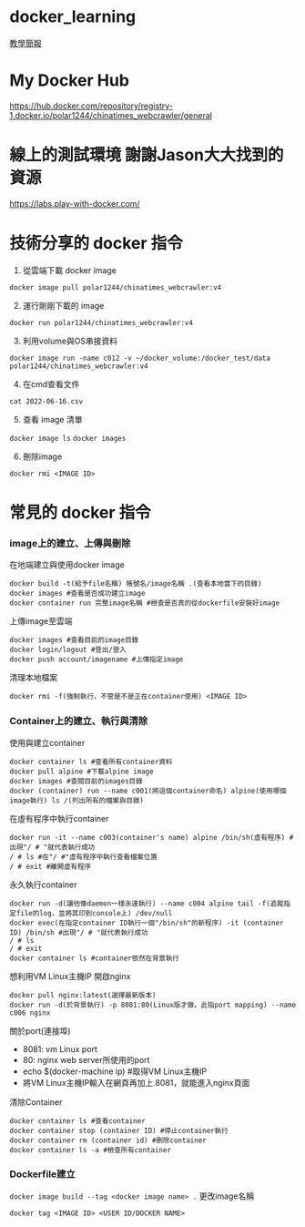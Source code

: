 # docker_learning
[教學簡報](https://www.canva.com/design/DAFDEWeuvlg/omFE2zdIRsJC5Oq8keFXVw/view?utm_content=DAFDEWeuvlg&utm_campaign=designshare&utm_medium=link&utm_source=publishsharelink)

# My Docker Hub

https://hub.docker.com/repository/registry-1.docker.io/polar1244/chinatimes_webcrawler/general

# 線上的測試環境 謝謝Jason大大找到的資源

https://labs.play-with-docker.com/


# 技術分享的 docker 指令
1. 從雲端下載 docker image

`docker image pull polar1244/chinatimes_webcrawler:v4`

2. 運行剛剛下載的 image

`docker run polar1244/chinatimes_webcrawler:v4`

3. 利用volume與OS串接資料

`docker image run -name c012 -v ~/docker_volume:/docker_test/data polar1244/chinatimes_webcrawler:v4`

4. 在cmd查看文件

`cat 2022-06-16.csv`

5. 查看 image 清單

`docker image ls`
`docker images`

6. 刪除image

`docker rmi <IMAGE ID>` 


# 常見的 docker 指令
### image上的建立、上傳與刪除

在地端建立與使用docker image
```
docker build -t(給予file名稱) 帳號名/image名稱 .(查看本地當下的目錄)
docker images #查看是否成功建立image
docker container run 完整image名稱 #檢查是否真的從dockerfile安裝好image
```
上傳image至雲端
```
docker images #查看目前的image目錄
docker login/logout #登出/登入
docker push account/imagename #上傳指定image
```
清理本地檔案
```
docker rmi -f(強制執行，不管是不是正在container使用) <IMAGE ID>
```


### Container上的建立、執行與清除

使用與建立container
```
docker container ls #查看所有container資料
docker pull alpine #下載alpine image
docker images #查閱目前的images目錄
docker (container) run --name c001(將這個container命名) alpine(使用哪個image執行) ls /(列出所有的檔案與目錄)
```
在虛有程序中執行container
```
docker run -it --name c003(container's name) alpine /bin/sh(虛有程序) #出現"/ # "就代表執行成功
/ # ls #在"/ #"虛有程序中執行查看檔案位置
/ # exit #離開虛有程序
```
永久執行container
```
docker run -d(讓他像daemon一樣永遠執行) --name c004 alpine tail -f(追蹤指定file的log，並將其印到console上) /dev/null
docker exec(在指定container ID執行一個"/bin/sh"的新程序) -it (container ID) /bin/sh #出現"/ # "就代表執行成功
/ # ls
/ # exit
docker container ls #container依然在背景執行
```
想利用VM Linux主機IP 開啟nginx
```
docker pull nginx:latest(選擇最新版本)
docker run -d(於背景執行) -p 8081:80(Linux版才做。此指port mapping) --name c006 nginx
```
關於port(連接埠)
- 8081: vm Linux port
- 80:  nginx web server所使用的port
- echo $(docker-machine ip) #取得VM Linux主機IP
- 將VM Linux主機IP輸入在網頁再加上.8081，就能進入nginx頁面

清除Container
```
docker container ls #查看container
docker container stop (container ID) #停止container執行
docker container rm (container id) #刪除container
docker container ls -a #檢查所有container 
```

### Dockerfile建立

`docker image build --tag <docker image name> .`
更改image名稱

`docker tag <IMAGE ID> <USER ID/DOCKER NAME>`

